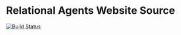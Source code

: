 Relational Agents Website Source
===

[![Build Status](https://travis-ci.org/zberwaldt/relational-agents.svg?branch=master)](https://travis-ci.org/zberwaldt/relational-agents)